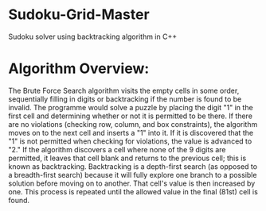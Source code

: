 # Sudoku-Grid-Master
Sudoku solver using backtracking algorithm in C++

# Algorithm Overview:
The Brute Force Search algorithm visits the empty cells in some order, sequentially filling in digits or backtracking if the number is found to be invalid. The programme would solve a puzzle by placing the digit "1" in the first cell and determining whether or not it is permitted to be there. If there are no violations (checking row, column, and box constraints), the algorithm moves on to the next cell and inserts a "1" into it. If it is discovered that the "1" is not permitted when checking for violations, the value is advanced to "2." If the algorithm discovers a cell where none of the 9 digits are permitted, it leaves that cell blank and returns to the previous cell; this is known as backtracking. Backtracking is a depth-first search (as opposed to a breadth-first search) because it will fully explore one branch to a possible solution before moving on to another. That cell's value is then increased by one. This process is repeated until the allowed value in the final (81st) cell is found.
